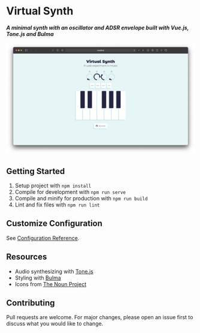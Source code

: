 # Virtual Synth

**_A minimal synth with an oscillator and ADSR envelope built with Vue.js, Tone.js and Bulma_**

<p align="center">
  <img src="Screenshot.png">
</p>

## Getting Started

1. Setup project with `npm install`
2. Compile for development with `npm run serve`
3. Compile and minify for production with `npm run build`
4. Lint and fix files with `npm run lint`

## Customize Configuration

See [Configuration Reference](https://cli.vuejs.org/config/).

## Resources

- Audio synthesizing with [Tone.js](https://tonejs.github.io/)
- Styling with [Bulma](https://bulma.io/)
- Icons from [The Noun Project](https://thenounproject.com/)

## Contributing

Pull requests are welcome. For major changes, please open an issue first to discuss what you would like to change.
